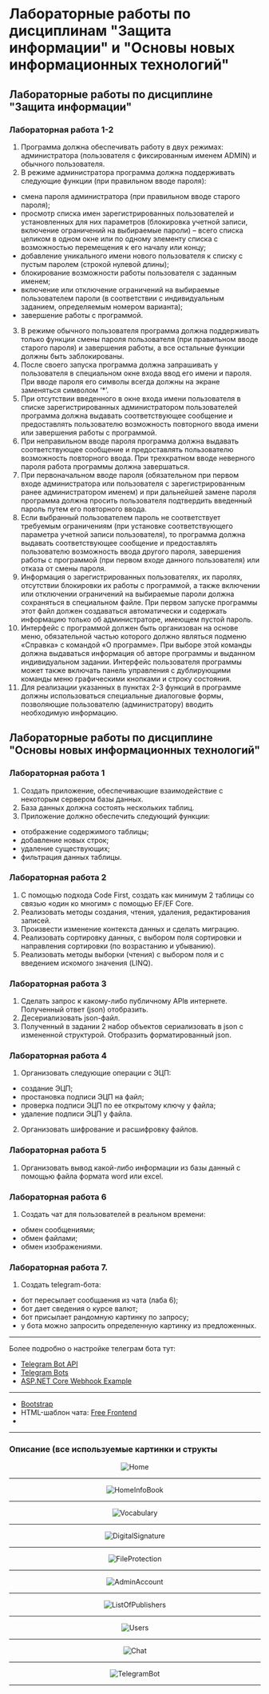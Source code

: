 # Лабораторные работы по дисциплинам "Защита информации" и "Основы новых информационных технологий"
## Лабораторные работы по дисциплине "Защита информации"

### Лабораторная работа 1-2
1. Программа должна обеспечивать работу в двух режимах: администратора (пользователя с фиксированным именем ADMIN) и обычного пользователя.
2.  В режиме администратора программа должна поддерживать следующие функции (при правильном вводе пароля):
* смена пароля администратора (при правильном вводе старого пароля);
* просмотр списка имен зарегистрированных пользователей и установленных для них параметров (блокировка учетной записи, включение ограничений на выбираемые пароли) – всего списка целиком в одном окне или по одному элементу списка с возможностью перемещения к его началу или концу;
* добавление уникального имени нового пользователя к списку с пустым паролем (строкой нулевой длины);
* блокирование возможности работы пользователя с заданным именем;
* включение или отключение ограничений на выбираемые пользователем пароли (в соответствии с индивидуальным заданием, определяемым номером варианта);
* завершение работы с программой.
3. В режиме обычного пользователя программа должна поддерживать только функции смены пароля пользователя (при правильном вводе старого пароля) и завершения работы, а все остальные функции должны быть заблокированы.
4. После своего запуска программа должна запрашивать у пользователя в специальном окне входа ввод его имени и пароля. При вводе пароля его символы всегда должны на экране заменяться символом ‘*’.
5. При отсутствии введенного в окне входа имени пользователя в списке зарегистрированных администратором пользователей программа должна выдавать соответствующее сообщение и предоставлять пользователю возможность повторного ввода имени или завершения работы с программой.
6. При неправильном вводе пароля программа должна выдавать соответствующее сообщение и предоставлять пользователю возможность повторного ввода. При трехкратном вводе неверного пароля работа программы должна завершаться.
7. При первоначальном вводе пароля (обязательном при первом входе администратора или пользователя с зарегистрированным ранее администратором именем) и при дальнейшей замене пароля программа должна просить пользователя подтвердить введенный пароль путем его повторного ввода.
8. Если выбранный пользователем пароль не соответствует требуемым ограничениям (при установке соответствующего параметра учетной записи пользователя), то программа должна выдавать соответствующее сообщение и предоставлять пользователю возможность ввода другого пароля, завершения работы с программой (при первом входе данного пользователя) или отказа от смены пароля.
9. Информация о зарегистрированных пользователях, их паролях, отсутствии блокировки их работы с программой, а также включении или отключении ограничений на выбираемые пароли должна сохраняться в специальном файле. При первом запуске программы этот файл должен создаваться автоматически и содержать информацию только об администраторе, имеющем пустой пароль.
10. Интерфейс с программой должен быть организован на основе меню, обязательной частью которого должно являться подменю «Справка» с командой «О программе». При выборе этой команды должна выдаваться информация об авторе программы и выданном индивидуальном задании. Интерфейс пользователя программы может также включать панель управления с дублирующими команды меню графическими кнопками и строку состояния.
11. Для реализации указанных в пунктах 2-3 функций в программе должны использоваться специальные диалоговые формы, позволяющие пользователю (администратору) вводить необходимую информацию.
        
## Лабораторные работы по дисциплине "Основы новых информационных технологий"

### Лабораторная работа 1
1. Создать приложение, обеспечивающие взаимодействие с некоторым сервером базы данных.
2. База данных должна состоять нескольких таблиц.
3. Приложение должно обеспечить следующий функции:
* отображение содержимого таблицы;
* добавление новых строк;
* удаление существующих;
* фильтрация данных таблицы.

### Лабораторная работа 2
1. С помощью подхода Code First, создать как минимум 2 таблицы со связью «один ко многим» с помощью EF/EF Core.
2. Реализовать методы создания, чтения, удаления, редактирования записей.
3. Произвести изменение контекста данных и сделать миграцию.
4. Реализовать сортировку данных, с выбором поля сортировки и направления сортировки (по возрастанию и убыванию).
5. Реализовать методы выборки (чтения) с выбором поля и с введением искомого значения (LINQ).

### Лабораторная работа 3
1. Cделать запрос к какому-либо публичному APIв интернете. Полученный ответ (json) отобразить.
2. Десериализовать json-файл.
3. Полученный в задании 2 набор объектов сериализовать в json c измененной структурой. Отобразить форматированный json.

### Лабораторная работа 4
1. Организовать следующие операции с ЭЦП:
* создание ЭЦП;
* простановка подписи ЭЦП на файл;
* проверка подписи ЭЦП по ее открытому ключу у файла;
* удаление подписи ЭЦП у файла.
2. Организовать шифрование и расшифровку файлов.

### Лабораторная работа 5
1. Организовать вывод какой-либо информации из базы данный с помощью файла формата word или excel.

### Лабораторная работа 6
1. Создать чат для пользователей в реальном времени:
* обмен сообщениями;
* обмен файлами;
* обмен изображениями.

### Лабораторная работа 7.
1. Создать telegram-бота:
* бот пересылает сообщаения из чата (лаба 6);
* бот дает сведения о курсе валют;
* бот присылает рандомную картинку по запросу;
* у бота можно запросить определенную картинку из предложенных.

---

Более подробно о настройке телеграм бота тут:
* [Telegram Bot API](https://core.telegram.org/bots/api)
* [Telegram Bots](https://github.com/TelegramBots)
* [ASP.NET Core Webhook Example](https://github.com/TelegramBots/Telegram.Bot.Examples/tree/master/Telegram.Bot.Examples.WebHook)

---

* [Bootstrap](https://getbootstrap.com/)
* HTML-шаблон чата: [Free Frontend](https://freefrontend.com/bootstrap-chats/)
* 
---

### Описание (все используемые картинки и структы

<p align="center">
  <img alt="Home" src="https://github.com/aggink/LaboratoryWorks/blob/main/Images/Home.jpg">
</p>

---

<p align="center">
  <img alt="HomeInfoBook" src="https://github.com/aggink/LaboratoryWorks/blob/main/Images/HomeInfoBook.jpg">
</p>

---


<p align="center">
  <img alt="Vocabulary" src="https://github.com/aggink/LaboratoryWorks/blob/main/Images/Vocabulary.jpg">
</p>

---

<p align="center">
  <img alt="DigitalSignature" src="https://github.com/aggink/LaboratoryWorks/blob/main/Images/DigitalSignature.jpg">
</p>

---

<p align="center">
  <img alt="FileProtection" src="https://github.com/aggink/LaboratoryWorks/blob/main/Images/FileProtection.jpg">
</p>

---

<p align="center">
  <img alt="AdminAccount" src="https://github.com/aggink/LaboratoryWorks/blob/main/Images/AdminAccount.jpg">
</p>

---

<p align="center">
  <img alt="ListOfPublishers" src="https://github.com/aggink/LaboratoryWorks/blob/main/Images/ListOfPublishers.jpg">
</p>

---

<p align="center">
  <img alt="Users" src="https://github.com/aggink/LaboratoryWorks/blob/main/Images/Users.jpg">
</p>

---

<p align="center">
  <img alt="Chat" src="https://github.com/aggink/LaboratoryWorks/blob/main/Images/Chat.jpg">
</p>

---

<p align="center">
  <img alt="TelegramBot" src="https://github.com/aggink/LaboratoryWorks/blob/main/Images/TelegramBot.jpg">
</p>

---
